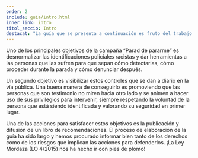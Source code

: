 ```yaml
---
order: 2
include: guia/intro.html
inner_link: intro
titol_seccio: Intro
destacat: "La guía que se presenta a continuación es fruto del trabajo conjunto y del contraste con personas y entidades de diferentes comunidades que están implicadas en la campaña “Parad de pararme”."
---
```

Uno de los principales objetivos de la campaña “Parad de pararme” es desnormalizar las identificaciones policiales racistas y dar herramientas a las personas que las sufren para que sepan cómo detectarlas, cómo proceder durante la parada y cómo denunciar después.

Un segundo objetivo es visibilizar estos controles que se dan a diario en la vía pública. Una buena manera de conseguirlo es promoviendo que las personas que son testimonio no miren hacia otro lado y se animen a hacer uso de sus privilegios para intervenir, siempre respetando la voluntad de la persona que está siendo identificada y valorando su seguridad en primer lugar.

Una de las acciones para satisfacer estos objetivos es la publicación y difusión de un libro de recomendaciones. El proceso de elaboración de la guía ha sido largo y hemos procurado informar bien tanto de los derechos como de los riesgos que implican las acciones para defenderlos. ¡La Ley Mordaza (LO 4/2015) nos ha hecho ir con pies de plomo!
